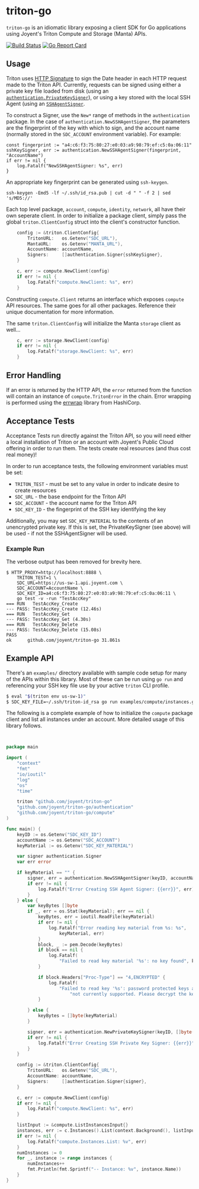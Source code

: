 # triton-go

`triton-go` is an idiomatic library exposing a client SDK for Go applications
using Joyent's Triton Compute and Storage (Manta) APIs.

[![Build Status](https://travis-ci.org/joyent/triton-go.svg?branch=master)](https://travis-ci.org/joyent/triton-go) [![Go Report Card](https://goreportcard.com/badge/github.com/joyent/triton-go)](https://goreportcard.com/report/github.com/joyent/triton-go)

## Usage

Triton uses [HTTP Signature][4] to sign the Date header in each HTTP request
made to the Triton API. Currently, requests can be signed using either a private
key file loaded from disk (using an [`authentication.PrivateKeySigner`][5]), or
using a key stored with the local SSH Agent (using an [`SSHAgentSigner`][6].

To construct a Signer, use the `New*` range of methods in the `authentication`
package. In the case of `authentication.NewSSHAgentSigner`, the parameters are
the fingerprint of the key with which to sign, and the account name (normally
stored in the `SDC_ACCOUNT` environment variable). For example:

```
const fingerprint := "a4:c6:f3:75:80:27:e0:03:a9:98:79:ef:c5:0a:06:11"
sshKeySigner, err := authentication.NewSSHAgentSigner(fingerprint, "AccountName")
if err != nil {
    log.Fatalf("NewSSHAgentSigner: %s", err)
}
```

An appropriate key fingerprint can be generated using `ssh-keygen`.

```
ssh-keygen -Emd5 -lf ~/.ssh/id_rsa.pub | cut -d " " -f 2 | sed 's/MD5://'
```

Each top level package, `account`, `compute`, `identity`, `network`, all have
their own seperate client. In order to initialize a package client, simply pass
the global `triton.ClientConfig` struct into the client's constructor function.

```go
    config := &triton.ClientConfig{
        TritonURL:   os.Getenv("SDC_URL"),
        MantaURL:    os.Getenv("MANTA_URL"),
        AccountName: accountName,
        Signers:     []authentication.Signer{sshKeySigner},
    }

    c, err := compute.NewClient(config)
    if err != nil {
        log.Fatalf("compute.NewClient: %s", err)
    }
```

Constructing `compute.Client` returns an interface which exposes `compute` API
resources. The same goes for all other packages. Reference their unique
documentation for more information.

The same `triton.ClientConfig` will initialize the Manta `storage` client as
well...

```go
    c, err := storage.NewClient(config)
    if err != nil {
        log.Fatalf("storage.NewClient: %s", err)
    }
```

## Error Handling

If an error is returned by the HTTP API, the `error` returned from the function
will contain an instance of `compute.TritonError` in the chain. Error wrapping
is performed using the [errwrap][7] library from HashiCorp.

## Acceptance Tests

Acceptance Tests run directly against the Triton API, so you will need either a
local installation of Triton or an account with Joyent's Public Cloud offering
in order to run them. The tests create real resources (and thus cost real
money)!

In order to run acceptance tests, the following environment variables must be
set:

- `TRITON_TEST` - must be set to any value in order to indicate desire to create
  resources
- `SDC_URL` - the base endpoint for the Triton API
- `SDC_ACCOUNT` - the account name for the Triton API
- `SDC_KEY_ID` - the fingerprint of the SSH key identifying the key

Additionally, you may set `SDC_KEY_MATERIAL` to the contents of an unencrypted
private key. If this is set, the PrivateKeySigner (see above) will be used - if
not the SSHAgentSigner will be used.

### Example Run

The verbose output has been removed for brevity here.

```
$ HTTP_PROXY=http://localhost:8888 \
    TRITON_TEST=1 \
    SDC_URL=https://us-sw-1.api.joyent.com \
    SDC_ACCOUNT=AccountName \
    SDC_KEY_ID=a4:c6:f3:75:80:27:e0:03:a9:98:79:ef:c5:0a:06:11 \
    go test -v -run "TestAccKey"
=== RUN   TestAccKey_Create
--- PASS: TestAccKey_Create (12.46s)
=== RUN   TestAccKey_Get
--- PASS: TestAccKey_Get (4.30s)
=== RUN   TestAccKey_Delete
--- PASS: TestAccKey_Delete (15.08s)
PASS
ok  	github.com/joyent/triton-go	31.861s
```

## Example API

There's an `examples/` directory available with sample code setup for many of
the APIs within this library. Most of these can be run using `go run` and
referencing your SSH key file use by your active `triton` CLI profile.

```sh
$ eval "$(triton env us-sw-1)"
$ SDC_KEY_FILE=~/.ssh/triton-id_rsa go run examples/compute/instances.go
```

The following is a complete example of how to initialize the `compute` package
client and list all instances under an account. More detailed usage of this
library follows.

```go


package main

import (
    "context"
    "fmt"
    "io/ioutil"
    "log"
    "os"
    "time"

    triton "github.com/joyent/triton-go"
    "github.com/joyent/triton-go/authentication"
    "github.com/joyent/triton-go/compute"
)

func main() {
    keyID := os.Getenv("SDC_KEY_ID")
    accountName := os.Getenv("SDC_ACCOUNT")
    keyMaterial := os.Getenv("SDC_KEY_MATERIAL")

    var signer authentication.Signer
    var err error

    if keyMaterial == "" {
        signer, err = authentication.NewSSHAgentSigner(keyID, accountName)
        if err != nil {
            log.Fatalf("Error Creating SSH Agent Signer: {{err}}", err)
        }
    } else {
        var keyBytes []byte
        if _, err = os.Stat(keyMaterial); err == nil {
            keyBytes, err = ioutil.ReadFile(keyMaterial)
            if err != nil {
                log.Fatalf("Error reading key material from %s: %s",
                    keyMaterial, err)
            }
            block, _ := pem.Decode(keyBytes)
            if block == nil {
                log.Fatalf(
                    "Failed to read key material '%s': no key found", keyMaterial)
            }

            if block.Headers["Proc-Type"] == "4,ENCRYPTED" {
                log.Fatalf(
                    "Failed to read key '%s': password protected keys are\n"+
                        "not currently supported. Please decrypt the key prior to use.", keyMaterial)
            }

        } else {
            keyBytes = []byte(keyMaterial)
        }

        signer, err = authentication.NewPrivateKeySigner(keyID, []byte(keyMaterial), accountName)
        if err != nil {
            log.Fatalf("Error Creating SSH Private Key Signer: {{err}}", err)
        }
    }

    config := &triton.ClientConfig{
        TritonURL:   os.Getenv("SDC_URL"),
        AccountName: accountName,
        Signers:     []authentication.Signer{signer},
    }

    c, err := compute.NewClient(config)
    if err != nil {
        log.Fatalf("compute.NewClient: %s", err)
    }

    listInput := &compute.ListInstancesInput{}
    instances, err := c.Instances().List(context.Background(), listInput)
    if err != nil {
        log.Fatalf("compute.Instances.List: %v", err)
    }
    numInstances := 0
    for _, instance := range instances {
        numInstances++
        fmt.Println(fmt.Sprintf("-- Instance: %v", instance.Name))
    }
}

```

[4]: https://github.com/joyent/node-http-signature/blob/master/http_signing.md
[5]: https://godoc.org/github.com/joyent/triton-go/authentication
[6]: https://godoc.org/github.com/joyent/triton-go/authentication
[7]: https://github.com/hashicorp/go-errwrap

